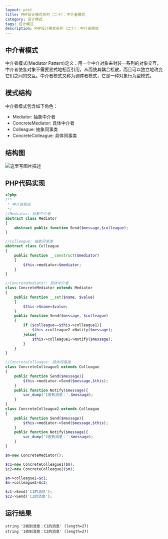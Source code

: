 ```yaml
---
layout: post
title: PHP设计模式系列（二十）：中介者模式
category: 设计模式
tags: 设计模式
description: PHP设计模式系列（二十）：中介者模式
---
```

## 中介者模式
中介者模式(Mediator Pattern)定义：用一个中介对象来封装一系列的对象交互，中介者使各对象不需要显式地相互引用，从而使其耦合松散，而且可以独立地改变它们之间的交互。中介者模式又称为调停者模式，它是一种对象行为型模式。

## 模式结构
中介者模式包含如下角色：

* Mediator: 抽象中介者
* ConcreteMediator: 具体中介者
* Colleague: 抽象同事类
* ConcreteColleague: 具体同事类

## 结构图
![这里写图片描述](http://img.blog.csdn.net/20170501195245334?watermark/2/text/aHR0cDovL2Jsb2cuY3Nkbi5uZXQvcXFfMzIzMDAzNjM=/font/5a6L5L2T/fontsize/400/fill/I0JBQkFCMA==/dissolve/70/gravity/SouthEast)

## PHP代码实现
```php
<?php
/**
 * 中介者模式
 */
//Mediator: 抽象中介者
abstract class Mediator
{
    abstract public function Send($message,$colleague);
}

//Colleague: 抽象同事类
abstract class Colleague
{
    public function __construct($mediator)
    {
        $this->mediator=$mediator;
    }
}

//ConcreteMediator: 具体中介者
class ConcreteMediator extends Mediator
{
    public function __set($name, $value)
    {
        $this->$name=$value;
    }
    public function Send($message, $colleague)
    {
        if ($colleague==$this->colleague1){
            $this->colleague2->Notify($message);
        }else{
            $this->colleague1->Notify($message);
        }
    }
}

//ConcreteColleague: 具体同事类
class ConcreteColleague1 extends Colleague
{
    public function Send($message){
        $this->mediator->Send($message,$this);
    }
    public function Notify($message){
        var_dump('1收到消息：'.$message);
    }
}
class ConcreteColleague2 extends Colleague
{
    public function Send($message){
        $this->mediator->Send($message,$this);
    }
    public function Notify($message){
        var_dump('2收到消息：'.$message);
    }
}

$m=new ConcreteMediator();

$c1=new ConcreteColleague1($m);
$c2=new ConcreteColleague2($m);

$m->colleague1=$c1;
$m->colleague2=$c2;

$c1->Send('C1的消息');
$c2->Send('C2的消息');
```
## 运行结果

```
string '2收到消息：C1的消息' (length=27)
string '1收到消息：C2的消息' (length=27)
```